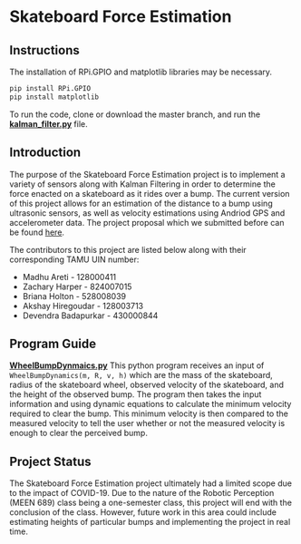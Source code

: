 # Skateboard Force Estimation

## Instructions
The installation of RPi.GPIO and matplotlib libraries may be necessary.
```bash
pip install RPi.GPIO
pip install matplotlib
```
To run the code, clone or download the master branch, and run the **[kalman_filter.py](kalman_filter.py)** file.

## Introduction 

The purpose of the Skateboard Force Estimation project is to implement a variety of sensors along with Kalman Filtering in order to determine the force enacted on a skateboard as it rides over a bump. The current version of this project allows for an estimation of the distance to a bump using ultrasonic sensors, as well as velocity estimations using Andriod GPS and accelerometer data. The project proposal which we submitted before can be found [here](Proposal.pdf).

The contributors to this project are listed below along with their corresponding TAMU UIN number: 

- Madhu Areti - 128000411
- Zachary Harper - 824007015
- Briana Holton - 528008039
- Akshay Hiregoudar - 128003713
- Devendra Badapurkar - 430000844


## Program Guide 

**[WheelBumpDynmaics.py](WheelBumpDynmaics.py)** This python program receives an input of 
`WheelBumpDynamics(m, R, v, h)` which are the mass of the skateboard, radius of the skateboard wheel, observed velocity of the skateboard, and the height of the observed bump. The program then takes the input information and using dynamic equations to calculate the minimum velocity required to clear the bump. This minimum velocity is then compared to the measured velocity to tell the user whether or not the measured velocity is enough to clear the perceived bump. 
## Project Status
The Skateboard Force Estimation project ultimately had a limited scope due to the impact of COVID-19. Due to the nature of the Robotic Perception (MEEN 689) class being a one-semester class, this project will end with the conclusion of the class. However, future work in this area could include estimating heights of particular bumps and implementing the project in real time.

